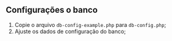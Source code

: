 ## Configurações o banco

1. Copie o arquivo `db-config-example.php` para `db-config.php`;
2. Ajuste os dados de configuração do banco;
